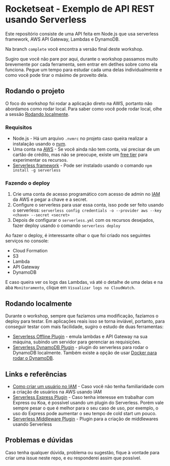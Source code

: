 # Rocketseat - Exemplo de API REST usando Serverless

Este repositório consiste de uma API feita em Node.js que usa serverless framework, AWS API Gateway, Lambdas e DynamoDB.

Na branch `complete` você encontra a versão final deste workshop.

Sugiro que você não pare por aqui, durante o workshop passamos muito brevemente por cada ferramenta, sem entrar em detlhes sobre como ela funciona. Pegue um tempo para estudar cada uma delas individualmente e como você pode tirar o máximo de proveito dela.

## Rodando o projeto

O foco do workshop foi rodar a aplicação direto na AWS, portanto não abordamos como rodar local. Para saber como você pode rodar local, olhe a sessão [Rodando localmente](#rodando-localmente).

### Requisitos

- Node.js - Há um arquivo `.nvmrc` no projeto caso queira realizar a instalação usando o [nvm](https://github.com/nvm-sh/nvm).
- Uma conta na [AWS](https://aws.amazon.com/pt/console/) - Se você ainda não tem conta, vai precisar de um cartão de crédito, mas não se preocupe, existe um [free tier](https://aws.amazon.com/pt/free/?all-free-tier.sort-by=item.additionalFields.SortRank&all-free-tier.sort-order=asc) para experimentar os recursos.
- [Serverless framework](https://www.serverless.com/) - Pode ser instalado usando o comando `npm install -g serverless`

### Fazendo o deploy

1. Crie uma conta de acesso programático com acesso de admin no [IAM](https://console.aws.amazon.com/iam/home) da AWS e pegar a chave e a secret.
2. Configure o serverless para usar essa conta, isso pode ser feito usando o serverless: `serverless config credentials -o --provider aws --key <chave> --secret <secret>`
3. Depois de configurar o `serverless.yml` com os recursos desejados, fazer deploy usando o comando `serverless deploy`

Ao fazer o deploy, é interessante olhar o que foi criado nos seguintes serviços no console:

- Cloud Formation
- S3
- Lambda
- API Gateway
- DynamoDB

E caso queira ver os logs das Lambdas, vá até o detalhe de uma delas e na aba `Monitoramento`, clique em `Visualizar logs no CloudWatch`.

## Rodando localmente

Durante o workshop, sempre que fazíamos uma modificação, fazíamos o deploy para testar. Em aplicações reais isso se torna inviável, portanto, para conseguir testar com mais facilidade, sugiro o estudo de duas ferramentas:

- [Serverless Offline Plugin](https://www.serverless.com/plugins/serverless-offline) - emula lambdas e API Gateway na sua máquina, subindo um servidor para gerenciar as requisições.
- [Serverless DynamoDB Plugin](https://www.serverless.com/plugins/serverless-dynamodb-local) - plugin do serverless para rodar o DynamoDB localmente. Também existe a opção de usar [Docker para rodar o DynamoDB](https://hub.docker.com/r/amazon/dynamodb-local/).

## Links e referências

- [Como criar um usuário no IAM](https://docs.aws.amazon.com/pt_br/IAM/latest/UserGuide/id_users_create.html#id_users_create_console) - Caso você não tenha familiaridade com a criação de usuários na AWS usando IAM
- [Serverless Express Plugin](https://www.serverless.com/plugins/serverless-express) - Caso tenha interesse em trabalhar com Express ou Koa, é possível usando um plugin do Serverless. Porém vale sempre pesar o que é melhor para o seu caso de uso, por exemplo, o uso do Express pode aumentar o seu tempo de cold start um pouco.
- [Serverless Middleware Plugin](https://www.serverless.com/plugins/serverless-middleware) - Plugin para a criação de middlewares usando Serverless

## Problemas e dúvidas

Caso tenha qualquer dúvida, problema ou sugestão, fique à vontade para criar uma issue neste repo, e eu responderei assim que possível.
